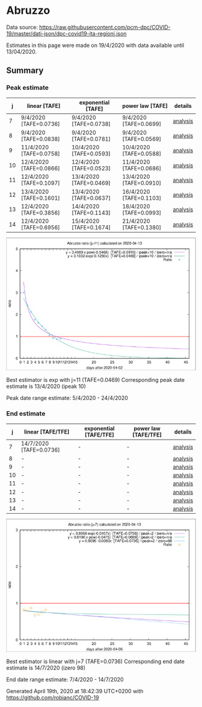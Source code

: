 # Abruzzo


Data source: https://raw.githubusercontent.com/pcm-dpc/COVID-19/master/dati-json/dpc-covid19-ita-regioni.json

Estimates in this page were made on 19/4/2020 with data available until 13/04/2020.


## Summary 

### Peak estimate 
|j|linear [TAFE]|exponential [TAFE]|power law [TAFE]|details|
|---|----|-----------|---------|-------|
|7|9/4/2020 [TAFE=0.0736]|9/4/2020 [TAFE=0.0738]|9/4/2020 [TAFE=0.0699]|[analysis](COVID-19_abruzzo_j7_2020-04-13.md)|
|8|9/4/2020 [TAFE=0.0838]|9/4/2020 [TAFE=0.0781]|9/4/2020 [TAFE=0.0569]|[analysis](COVID-19_abruzzo_j8_2020-04-13.md)|
|9|11/4/2020 [TAFE=0.0758]|10/4/2020 [TAFE=0.0593]|10/4/2020 [TAFE=0.0588]|[analysis](COVID-19_abruzzo_j9_2020-04-13.md)|
|10|12/4/2020 [TAFE=0.0866]|12/4/2020 [TAFE=0.0523]|11/4/2020 [TAFE=0.0686]|[analysis](COVID-19_abruzzo_j10_2020-04-13.md)|
|11|12/4/2020 [TAFE=0.1097]|13/4/2020 [TAFE=0.0469]|13/4/2020 [TAFE=0.0910]|[analysis](COVID-19_abruzzo_j11_2020-04-13.md)|
|12|13/4/2020 [TAFE=0.1601]|13/4/2020 [TAFE=0.0637]|16/4/2020 [TAFE=0.1103]|[analysis](COVID-19_abruzzo_j12_2020-04-13.md)|
|13|12/4/2020 [TAFE=0.3856]|14/4/2020 [TAFE=0.1143]|18/4/2020 [TAFE=0.0993]|[analysis](COVID-19_abruzzo_j13_2020-04-13.md)|
|14|12/4/2020 [TAFE=0.6956]|15/4/2020 [TAFE=0.1674]|21/4/2020 [TAFE=0.1380]|[analysis](COVID-19_abruzzo_j14_2020-04-13.md)|

![best peak estimate](COVID-19_abruzzo_j11_2020-04-13.png)

Best estimator is exp with j=11 (TAFE=0.0469)
Corresponding peak date estimate is 13/4/2020 (ipeak 10)


Peak date range estimate: 5/4/2020 - 24/4/2020

### End estimate 
|j|linear [TAFE/TFE]|exponential [TAFE/TFE]|power law [TAFE/TFE]|details|
|---|----|-----------|---------|-------|
|7|14/7/2020 [TAFE=0.0736]|-|-|[analysis](COVID-19_abruzzo_j7_2020-04-13.md)|
|8|-|-|-|[analysis](COVID-19_abruzzo_j8_2020-04-13.md)|
|9|-|-|-|[analysis](COVID-19_abruzzo_j9_2020-04-13.md)|
|10|-|-|-|[analysis](COVID-19_abruzzo_j10_2020-04-13.md)|
|11|-|-|-|[analysis](COVID-19_abruzzo_j11_2020-04-13.md)|
|12|-|-|-|[analysis](COVID-19_abruzzo_j12_2020-04-13.md)|
|13|-|-|-|[analysis](COVID-19_abruzzo_j13_2020-04-13.md)|
|14|-|-|-|[analysis](COVID-19_abruzzo_j14_2020-04-13.md)|

![best zero estimate](COVID-19_abruzzo_j7_2020-04-13.png)

Best estimator is linear with j=7 (TAFE=0.0736)
Corresponding end date estimate is 14/7/2020 (izero 98)


End date range estimate: 7/4/2020 - 14/7/2020

Generated April 19th, 2020 at 18:42:39 UTC+0200 with https://github.com/robianc/COVID-19
